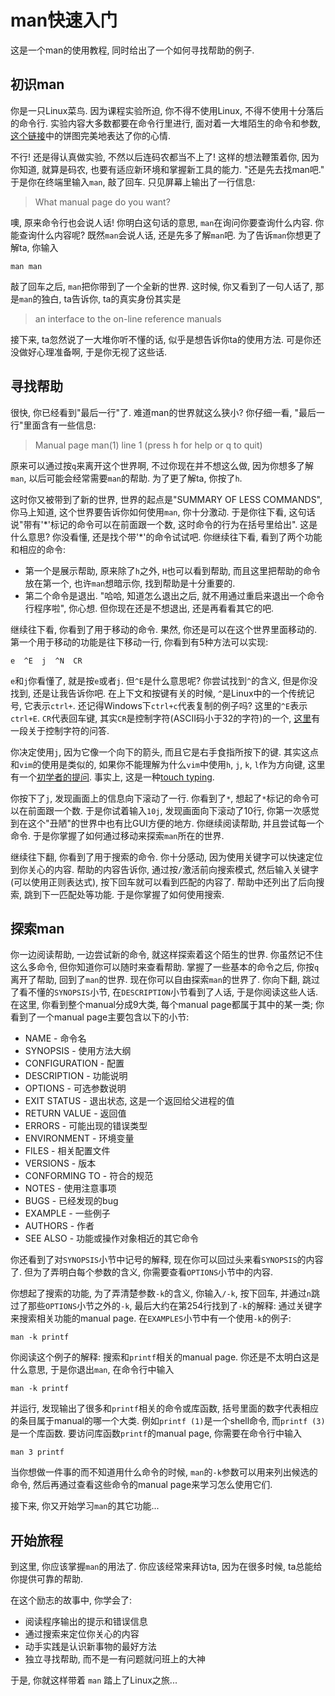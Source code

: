# man快速入门

这是一个man的使用教程, 同时给出了一个如何寻找帮助的例子.

## 初识man

你是一只Linux菜鸟. 因为课程实验所迫, 你不得不使用Linux, 不得不使用十分落后的命令行.
实验内容大多数都要在命令行里进行, 面对着一大堆陌生的命令和参数,
[这个链接][pie chart]中的饼图完美地表达了你的心情.

[pie chart]: http://tieba.baidu.com/p/1410532522

不行! 还是得认真做实验, 不然以后连码农都当不上了!
这样的想法鞭策着你, 因为你知道, 就算是码农, 也要有适应新环境和掌握新工具的能力.
"还是先去找man吧." 于是你在终端里输入`man`, 敲了回车. 只见屏幕上输出了一行信息:
> What manual page do you want?

噢, 原来命令行也会说人话! 你明白这句话的意思, `man`在询问你要查询什么内容.
你能查询什么内容呢? 既然`man`会说人话, 还是先多了解`man`吧.
为了告诉`man`你想更了解ta, 你输入
```
man man
```
敲了回车之后, `man`把你带到了一个全新的世界.
这时候, 你又看到了一句人话了, 那是`man`的独白, ta告诉你, ta的真实身份其实是
> an interface to the on-line reference manuals

接下来, ta忽然说了一大堆你听不懂的话, 似乎是想告诉你ta的使用方法.
可是你还没做好心理准备啊, 于是你无视了这些话.

## 寻找帮助

很快, 你已经看到"最后一行"了. 难道man的世界就这么狭小?
你仔细一看, "最后一行"里面含有一些信息:
> Manual page man(1) line 1 (press h for help or q to quit)

原来可以通过按`q`来离开这个世界啊, 不过你现在并不想这么做,
因为你想多了解`man`, 以后可能会经常需要`man`的帮助. 为了更了解ta, 你按了`h`.

这时你又被带到了新的世界, 世界的起点是"SUMMARY OF LESS COMMANDS",
你马上知道, 这个世界要告诉你如何使用`man`, 你十分激动.
于是你往下看, 这句话说"带有'\*'标记的命令可以在前面跟一个数, 这时命令的行为在括号里给出".
这是什么意思? 你没看懂, 还是找个带'\*'的命令试试吧.
你继续往下看, 看到了两个功能和相应的命令:
* 第一个是展示帮助, 原来除了`h`之外, `H`也可以看到帮助,
而且这里把帮助的命令放在第一个, 也许`man`想暗示你, 找到帮助是十分重要的.
* 第二个命令是退出. "哈哈, 知道怎么退出之后, 就不用通过重启来退出一个命令行程序啦", 你心想.
但你现在还是不想退出, 还是再看看其它的吧.

继续往下看, 你看到了用于移动的命令. 果然, 你还是可以在这个世界里面移动的.
第一个用于移动的功能是往下移动一行, 你看到有5种方法可以实现:
```
e  ^E  j  ^N  CR
```
`e`和`j`你看懂了, 就是按`e`或者`j`. 但`^E`是什么意思呢?
你尝试找到`^`的含义, 但是你没找到, 还是让我告诉你吧.
在上下文和按键有关的时候, `^`是Linux中的一个传统记号, 它表示`ctrl+`.
还记得Windows下`ctrl+c`代表复制的例子吗? 这里的`^E`表示`ctrl+E`.
`CR`代表回车键, 其实`CR`是控制字符(ASCII码小于32的字符)的一个, [这里][cr]有一段关于控制字符的问答.

[cr]: http://stackoverflow.com/questions/3091524/what-are-carriage-return-linefeed-and-form-feed

你决定使用`j`, 因为它像一个向下的箭头, 而且它是右手食指所按下的键.
其实这点和`vim`的使用是类似的, 如果你不能理解为什么`vim`中使用`h`, `j`, `k`, `l`作为方向键,
这里有一个[初学者的提问][vim key]. 事实上, 这是一种[touch typing][touch typing].

[vim key]: http://stackoverflow.com/questions/7665246/do-i-save-time-using-the-h-j-k-l-keys
[touch typing]: http://en.wikipedia.org/wiki/Touch_typing

你按下了`j`, 发现画面上的信息向下滚动了一行.
你看到了`*`, 想起了`*`标记的命令可以在前面跟一个数.
于是你试着输入`10j`, 发现画面向下滚动了10行,
你第一次感觉到在这个"丑陋"的世界中也有比GUI方便的地方.
你继续阅读帮助, 并且尝试每一个命令.
于是你掌握了如何通过移动来探索`man`所在的世界.

继续往下翻, 你看到了用于搜索的命令.
你十分感动, 因为使用关键字可以快速定位到你关心的内容.
帮助的内容告诉你, 通过按`/`激活前向搜索模式,
然后输入关键字(可以使用正则表达式), 按下回车就可以看到匹配的内容了.
帮助中还列出了后向搜索, 跳到下一匹配处等功能. 于是你掌握了如何使用搜索.

## 探索man

你一边阅读帮助, 一边尝试新的命令, 就这样探索着这个陌生的世界.
你虽然记不住这么多命令, 但你知道你可以随时来查看帮助.
掌握了一些基本的命令之后, 你按`q`离开了帮助, 回到了`man`的世界.
现在你可以自由探索`man`的世界了. 你向下翻, 跳过了看不懂的`SYNOPSIS`小节,
在`DESCRIPTION`小节看到了人话, 于是你阅读这些人话.
在这里, 你看到整个manual分成9大类, 每个manual page都属于其中的某一类;
你看到了一个manual page主要包含以下的小节:
* NAME - 命令名
* SYNOPSIS - 使用方法大纲
* CONFIGURATION - 配置
* DESCRIPTION - 功能说明
* OPTIONS - 可选参数说明
* EXIT STATUS - 退出状态, 这是一个返回给父进程的值
* RETURN VALUE - 返回值
* ERRORS - 可能出现的错误类型
* ENVIRONMENT - 环境变量
* FILES - 相关配置文件
* VERSIONS - 版本
* CONFORMING TO - 符合的规范
* NOTES - 使用注意事项
* BUGS - 已经发现的bug
* EXAMPLE - 一些例子
* AUTHORS - 作者
* SEE ALSO - 功能或操作对象相近的其它命令

你还看到了对`SYNOPSIS`小节中记号的解释, 现在你可以回过头来看`SYNOPSIS`的内容了.
但为了弄明白每个参数的含义, 你需要查看`OPTIONS`小节中的内容.

你想起了搜索的功能, 为了弄清楚参数`-k`的含义, 你输入`/-k`, 按下回车,
并通过`n`跳过了那些`OPTIONS`小节之外的`-k`, 最后大约在第254行找到了`-k`的解释:
通过关键字来搜索相关功能的manual page. 在`EXAMPLES`小节中有一个使用`-k`的例子:
```
man -k printf
```
你阅读这个例子的解释: 搜索和`printf`相关的manual page.
你还是不太明白这是什么意思, 于是你退出`man`, 在命令行中输入
```
man -k printf
```
并运行, 发现输出了很多和`printf`相关的命令或库函数,
括号里面的数字代表相应的条目属于manual的哪一个大类.
例如`printf (1)`是一个shell命令, 而`printf (3)`是一个库函数.
要访问库函数`printf`的manual page, 你需要在命令行中输入
```
man 3 printf
```
当你想做一件事的而不知道用什么命令的时候, `man`的`-k`参数可以用来列出候选的命令,
然后再通过查看这些命令的manual page来学习怎么使用它们.

接下来, 你又开始学习`man`的其它功能...

## 开始旅程

到这里, 你应该掌握`man`的用法了.
你应该经常来拜访ta, 因为在很多时候, ta总能给你提供可靠的帮助.

在这个励志的故事中, 你学会了:
* 阅读程序输出的提示和错误信息
* 通过搜索来定位你关心的内容
* 动手实践是认识新事物的最好方法
* 独立寻找帮助, 而不是一有问题就问班上的大神

于是, 你就这样带着 `man` 踏上了Linux之旅...
